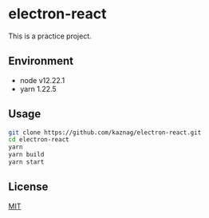 # electron-react

This is a practice project.

## Environment

- node v12.22.1
- yarn 1.22.5

## Usage

``` bash
git clone https://github.com/kaznag/electron-react.git
cd electron-react
yarn
yarn build
yarn start
```

## License

[MIT](LICENSE)
